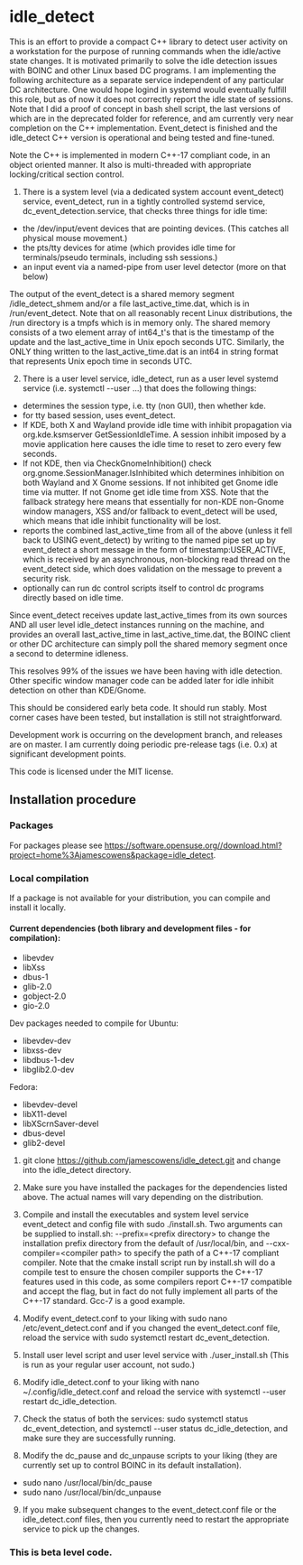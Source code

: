 # idle_detect

This is an effort to provide a compact C++ library to detect user activity on a workstation for the purpose of running commands when the idle/active state changes. It is motivated primarily to solve the idle detection issues with BOINC and other Linux based DC programs. I am implementing the following architecture as a separate service independent of any particular DC architecture.  One would hope logind in systemd would eventually fulfill this role, but as of now it does not correctly report the idle state of sessions. Note that I did a proof of concept in bash shell script, the last versions of which are in the deprecated folder for reference, and am currently very near completion on the C++ implementation. Event_detect is finished and the idle_detect C++ version is operational and being tested and fine-tuned.

Note the C++ is implemented in modern C++-17 compliant code, in an object oriented manner. It also is multi-threaded with appropriate locking/critical section control.

1. There is a system level (via a dedicated system account event_detect) service, event_detect, run in a tightly controlled systemd service, dc_event_detection.service, that checks three things for idle time:
 - the /dev/input/event devices that are pointing devices. (This catches all physical mouse movement.)
 - the pts/tty devices for atime (which provides idle time for terminals/pseudo terminals, including ssh sessions.)
 - an input event via a named-pipe from user level detector (more on that below)

The output of the event_detect is a shared memory segment /idle_detect_shmem and/or a file last_active_time.dat, which is in /run/event_detect. Note that on all reasonably recent Linux distributions, the /run directory is a tmpfs which is in memory only. The shared memory consists of a two element array of int64_t's that is the timestamp of the update and the last_active_time in Unix epoch seconds UTC. Similarly, the ONLY thing written to the last_active_time.dat is an int64 in string format that represents Unix epoch time in seconds UTC.

2. There is a user level service, idle_detect, run as a user level systemd service (i.e. systemctl --user ...) that does the following things:
 - determines the session type, i.e. tty (non GUI), then whether kde.
 - for tty based session, uses event_detect.
 - If KDE, both X and Wayland provide idle time with inhibit propagation via org.kde.ksmserver GetSessionIdleTime. A session inhibit imposed by a movie application here causes the idle time to reset to zero every few seconds.
 - If not KDE, then via CheckGnomeInhibition() check org.gnome.SessionManager.IsInhibited which determines inhibition on both Wayland and X Gnome sessions. If not inhibited get Gnome idle time via mutter. If not Gnome get idle time from
XSS. Note that the fallback strategy here means that essentially for non-KDE non-Gnome window managers, XSS and/or fallback to event_detect will be used, which means that idle inhibit functionality will be lost.
 - reports the combined last_active_time from all of the above (unless it fell back to USING event_detect) by writing to the named pipe set up by event_detect a short message in the form of timestamp:USER_ACTIVE, which is received by an asynchronous, non-blocking read thread on the event_detect side, which does validation on the message to prevent a security risk.
 - optionally can run dc control scripts itself to control dc programs directly based on idle time.

Since event_detect receives update last_active_times from its own sources AND all user level idle_detect instances running on the machine, and provides an overall last_active_time in last_active_time.dat, the BOINC client or other DC architecture can simply poll the shared memory segment once a second to determine idleness.

This resolves 99% of the issues we have been having with idle detection. Other specific window manager code can be added later for idle inhibit detection on other than KDE/Gnome.

This should be considered early beta code. It should run stably. Most corner cases have been tested, but installation is still not straightforward.

Development work is occurring on the development branch, and releases are on master. I am currently doing periodic pre-release tags (i.e. 0.x) at significant development points.

This code is licensed under the MIT license.
## Installation procedure

### Packages
For packages please see https://software.opensuse.org//download.html?project=home%3Ajamescowens&package=idle_detect.

### Local compilation
If a package is not available for your distribution, you can compile and install it locally.

#### Current dependencies (both library and development files - for compilation):
 - libevdev
 - libXss
 - dbus-1
 - glib-2.0
 - gobject-2.0
 - gio-2.0

Dev packages needed to compile for
Ubuntu:
 - libevdev-dev
 - libxss-dev
 - libdbus-1-dev
 - libglib2.0-dev

Fedora:
 - libevdev-devel
 - libX11-devel
 - libXScrnSaver-devel
 - dbus-devel
 - glib2-devel

1. git clone https://github.com/jamescowens/idle_detect.git and change into the idle_detect directory.

2. Make sure you have installed the packages for the dependencies listed above. The actual names will vary depending on the distribution.

3. Compile and install the executables and system level service event_detect and config file with sudo ./install.sh. Two arguments can be supplied to install.sh: --prefix=\<prefix directory\> to change the installation prefix directory from the default of /usr/local/bin, and --cxx-compiler=\<compiler path\> to specify the path of a C++-17 compliant compiler. Note that the cmake install script run by install.sh will do a compile test to ensure the chosen compiler supports the C++-17 features used in this code, as some compilers report C++-17 compatible and accept the flag, but in fact do not fully implement all parts of the C++-17 standard. Gcc-7 is a good example.

4. Modify event_detect.conf to your liking with sudo nano /etc/event_detect.conf and if you changed the event_detect.conf file, reload the service with sudo systemctl restart dc_event_detection.

5. Install user level script and user level service with ./user_install.sh (This is run as your regular user account, not sudo.)

6. Modify idle_detect.conf to your liking with nano ~/.config/idle_detect.conf and reload the service with systemctl --user restart dc_idle_detection.

7. Check the status of both the services: sudo systemctl status dc_event_detection, and systemctl --user status dc_idle_detection, and make sure they are successfully running.

8. Modify the dc_pause and dc_unpause scripts to your liking (they are currently set up to control BOINC in its default installation).
- sudo nano /usr/local/bin/dc_pause
- sudo nano /usr/local/bin/dc_unpause

9. If you make subsequent changes to the event_detect.conf file or the idle_detect.conf files, then you currently need to restart the appropriate service to pick up the changes.

### This is beta level code.
